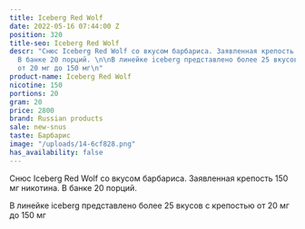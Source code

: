 ```yaml
---
title: Iceberg Red Wolf
date: 2022-05-16 07:44:00 Z
position: 320
title-seo: Iceberg Red Wolf
descr: "Снюс Iceberg Red Wolf со вкусом барбариса. Заявленная крепость 150 мг никотина.
  В банке 20 порций. \n\nВ линейке iceberg представлено более 25 вкусов с крепостью
  от 20 мг до 150 мг\n"
product-name: Iceberg Red Wolf
nicotine: 150
portions: 20
gram: 20
price: 2800
brand: Russian products
sale: new-snus
taste: Барбарис
image: "/uploads/14-6cf828.png"
has_availability: false
---
```


Снюс Iceberg Red Wolf со вкусом барбариса. Заявленная крепость 150 мг никотина. В банке 20 порций. 

В линейке iceberg представлено более 25 вкусов с крепостью от 20 мг до 150 мг
